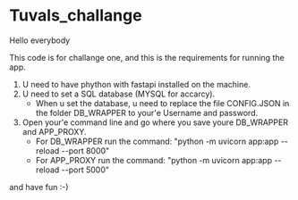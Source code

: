 # Tuvals_challange
Hello everybody

This code is for challange one, and this is the requirements for running the app.

1. U need to have phython with fastapi installed on the machine.
2. U need to set a SQL database (MYSQL for accarcy).
   * When u set the database, u need to replace the file CONFIG.JSON in the folder DB_WRAPPER to your'e Username and password.
3. Open your'e command line and go where you save youre DB_WRAPPER and APP_PROXY.
   * For DB_WRAPPER run the command:
     "python -m uvicorn app:app --reload --port 8000"
   * For APP_PROXY run the command:
     "python -m uvicorn app:app --reload --port 5000"


and have fun :-)
